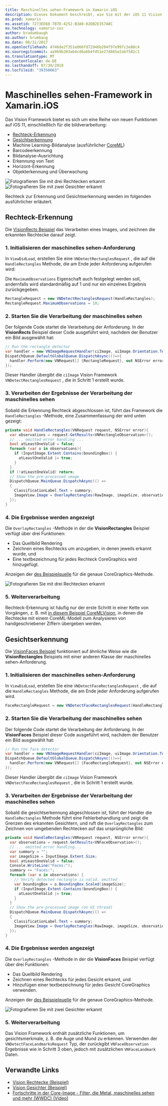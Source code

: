 ```yaml
---
title: Maschinelles sehen-Framework in Xamarin.iOS
description: Dieses Dokument beschreibt, wie Sie mit der iOS 11 Vision Framework in Xamarin.iOS. Insbesondere erläutert Rechteck Erkennung und gesichtserkennung.
ms.prod: xamarin
ms.assetid: 7273ED68-7B7D-4252-B3A0-02DB2E357A8C
ms.technology: xamarin-ios
author: bradumbaugh
ms.author: brumbaug
ms.date: 08/31/2017
ms.openlocfilehash: 4746de2f351e866fd72946b204f97e997c3e88c4
ms.sourcegitcommit: aa9b9b203ab4cd6a6b4fd51e27d865e2abf582c1
ms.translationtype: MT
ms.contentlocale: de-DE
ms.lasthandoff: 07/30/2018
ms.locfileid: "39350663"
---
```

# <a name="vision-framework-in-xamarinios"></a>Maschinelles sehen-Framework in Xamarin.iOS

Das Vision Framework bietet es sich um eine Reihe von neuen Funktionen auf iOS 11, einschließlich für die bildverarbeitung:

- [Rechteck-Erkennung](#rectangles)
- [Gesichtserkennung](#faces)
- Machine Learning-Bildanalyse (ausführlicher [CoreML](~/ios/platform/introduction-to-ios11/coreml.md))
- Barcodeerkennung
- Bildanalyse-Ausrichtung
- Erkennung von Text
- Horizont-Erkennung
- Objekterkennung und Überwachung

![Fotografieren Sie mit drei Rechtecken erkannt](vision-images/found-rectangles-tiny.png) ![Fotografieren Sie mit zwei Gesichter erkannt](vision-images/xamarin-home-faces-tiny.png)

Rechteck zur Erkennung und Gesichtserkennung werden im folgenden ausführlicher erläutert.

<a name="rectangles" />

## <a name="rectangle-detection"></a>Rechteck-Erkennung

Die [VisionRects Beispiel](https://developer.xamarin.com/samples/monotouch/ios11/VisionRectangles/) das Verarbeiten eines Images, und zeichnen die erkannten Rechtecke darauf zeigt.

### <a name="1-initialize-the-vision-request"></a>1. Initialisieren der maschinelles sehen-Anforderung

In `ViewDidLoad`, erstellen Sie eine `VNDetectRectanglesRequest` , die auf die `HandleRectangles` Methode, die am Ende jeder Anforderung aufgerufen wird:

Die `MaximumObservations` Eigenschaft auch festgelegt werden soll, andernfalls wird standardmäßig auf 1 und nur ein einzelnes Ergebnis zurückgegeben.

```csharp
RectangleRequest = new VNDetectRectanglesRequest(HandleRectangles);
RectangleRequest.MaximumObservations = 10;
```

### <a name="2-start-the-vision-processing"></a>2. Starten Sie die Verarbeitung der maschinelles sehen

Der folgende Code startet die Verarbeitung der Anforderung. In der **VisionRects** Beispiel dieser Code ausgeführt wird, nachdem der Benutzer ein Bild ausgewählt hat:

```csharp
// Run the rectangle detector
var handler = new VNImageRequestHandler(ciImage, uiImage.Orientation.ToCGImagePropertyOrientation(), new VNImageOptions());
DispatchQueue.DefaultGlobalQueue.DispatchAsync(()=>{
  handler.Perform(new VNRequest[] {RectangleRequest}, out NSError error);
});
```

Dieser Handler übergibt die `ciImage` Vision Framework `VNDetectRectanglesRequest` , die in Schritt 1 erstellt wurde.

### <a name="3-handle-the-results-of-vision-processing"></a>3. Verarbeiten der Ergebnisse der Verarbeitung der maschinelles sehen

Sobald die Erkennung Rechteck abgeschlossen ist, führt das Framework die `HandleRectangles` -Methode, eine Zusammenfassung der wird unten gezeigt:

```csharp
private void HandleRectangles(VNRequest request, NSError error){
  var observations = request.GetResults<VNRectangleObservation>();
  // ... omitted error handling ...
  bool atLeastOneValid = false;
  foreach (var o in observations){
    if (InputImage.Extent.Contains(boundingBox)) {
      atLeastOneValid |= true;
    }
  }
  if (!atLeastOneValid) return;
  // Show the pre-processed image
  DispatchQueue.MainQueue.DispatchAsync(() =>
  {
    ClassificationLabel.Text = summary;
    ImageView.Image = OverlayRectangles(RawImage, imageSize, observations);
  });
}
```

### <a name="4-display-the-results"></a>4. Die Ergebnisse werden angezeigt

Die `OverlayRectangles` -Methode in der die **VisionRectangles** Beispiel verfügt über drei Funktionen:

- Das Quellbild Rendering
- Zeichnen eines Rechtecks um anzugeben, in denen jeweils erkannt wurde, und
- Eine textbezeichnung für jedes Rechteck CoreGraphics wird hinzugefügt.

Anzeigen der [des Beispielquelle](https://developer.xamarin.com/samples/monotouch/ios11/VisionRectangles/) für die genaue CoreGraphics-Methode.

![Fotografieren Sie mit drei Rechtecken erkannt](vision-images/found-rectangles-phone-sml.png)

### <a name="5-further-processing"></a>5. Weiterverarbeitung

Rechteck-Erkennung ist häufig nur der erste Schritt in einer Kette von Vorgängen, z. B. mit [in diesem Beispiel CoreMLVision](~/ios/platform/introduction-to-ios11/coreml.md#coremlvision), in denen die Rechtecke mit einem CoreML-Modell zum Analysieren von handgeschriebener Ziffern übergeben werden.


<a name="faces" />

## <a name="face-detection"></a>Gesichtserkennung

Die [VisionFaces Beispiel](https://developer.xamarin.com/samples/monotouch/ios11/VisionFaces/) funktioniert auf ähnliche Weise wie die **VisionRectangles** Beispiels mit einer anderen Klasse der maschinelles sehen-Anforderung.

### <a name="1-initialize-the-vision-request"></a>1. Initialisieren der maschinelles sehen-Anforderung

In `ViewDidLoad`, erstellen Sie eine `VNDetectFaceRectanglesRequest` , die auf die `HandleRectangles` Methode, die am Ende jeder Anforderung aufgerufen wird.

```csharp
FaceRectangleRequest = new VNDetectFaceRectanglesRequest(HandleRectangles);
```

### <a name="2-start-the-vision-processing"></a>2. Starten Sie die Verarbeitung der maschinelles sehen

Der folgende Code startet die Verarbeitung der Anforderung. In der **VisionFaces** Beispiel dieser Code ausgeführt wird, nachdem der Benutzer ein Bild ausgewählt hat:

```csharp
// Run the face detector
var handler = new VNImageRequestHandler(ciImage, uiImage.Orientation.ToCGImagePropertyOrientation(), new VNImageOptions());
DispatchQueue.DefaultGlobalQueue.DispatchAsync(()=>{
  handler.Perform(new VNRequest[] {FaceRectangleRequest}, out NSError error);
});
```

Dieser Handler übergibt die `ciImage` Vision Framework `VNDetectFaceRectanglesRequest` , die in Schritt 1 erstellt wurde.

### <a name="3-handle-the-results-of-vision-processing"></a>3. Verarbeiten der Ergebnisse der Verarbeitung der maschinelles sehen

Sobald die gesichtserkennung abgeschlossen ist, führt der Handler die `HandleRectangles` Methode führt eine Fehlerbehandlung und zeigt die Grenzen des erkannten Gesichtern, und ruft die `OverlayRectangles` zum Zeichnen von umgebenden Rechtecken auf das ursprüngliche Bild:

```csharp
private void HandleRectangles(VNRequest request, NSError error){
  var observations = request.GetResults<VNFaceObservation>();
  // ... omitted error handling...
  var summary = "";
  var imageSize = InputImage.Extent.Size;
  bool atLeastOneValid = false;
  Console.WriteLine("Faces:");
  summary += "Faces:";
  foreach (var o in observations) {
    // Verify detected rectangle is valid. omitted
    var boundingBox = o.BoundingBox.Scaled(imageSize);
    if (InputImage.Extent.Contains(boundingBox)) {
      atLeastOneValid |= true;
    }
  }
  // Show the pre-processed image (on UI thread)
  DispatchQueue.MainQueue.DispatchAsync(() =>
  {
    ClassificationLabel.Text = summary;
    ImageView.Image = OverlayRectangles(RawImage, imageSize, observations);
  });
}
```

### <a name="4-display-the-results"></a>4. Die Ergebnisse werden angezeigt

Die `OverlayRectangles` -Methode in der die **VisionFaces** Beispiel verfügt über drei Funktionen:

- Das Quellbild Rendering
- Zeichnen eines Rechtecks für jedes Gesicht erkannt, und
- Hinzufügen einer textbezeichnung für jedes Gesicht CoreGraphics verwenden.

Anzeigen der [des Beispielquelle](https://developer.xamarin.com/samples/monotouch/ios11/VisionFaces/) für die genaue CoreGraphics-Methode.

![Fotografieren Sie mit zwei Gesichter erkannt](vision-images/found-faces-phone-sml.png)

### <a name="5-further-processing"></a>5. Weiterverarbeitung

Das Vision Framework enthält zusätzliche Funktionen, um gesichtsmerkmale, z. B. die Auge und Mund zu erkennen. Verwenden der `VNDetectFaceLandmarksRequest` Typ, der zurückgibt `VNFaceObservation` Ergebnisse wie in Schritt 3 oben, jedoch mit zusätzlichen `VNFaceLandmark` Daten.


## <a name="related-links"></a>Verwandte Links

- [Vision Rechtecke (Beispiel)](https://developer.xamarin.com/samples/monotouch/ios11/VisionRectangles/)
- [Vision Gesichter (Beispiel)](https://developer.xamarin.com/samples/monotouch/ios11/VisionFaces/)
- [Fortschritte in der Core-Image - Filter, die Metal, maschinelles sehen und mehr (WWDC) (Video)](https://developer.apple.com/videos/play/wwdc2017/510/)
